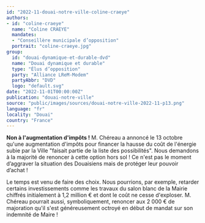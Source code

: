 ```yaml
---
id: "2022-11-douai-notre-ville-coline-craeye"
authors:
- id: "coline-craeye"
  name: "Coline CRAEYE"
  mandates: 
  - "Conseillère municipale d’opposition"
  portrait: "coline-craeye.jpg"
group:
  id: "douai-dynamique-et-durable-dvd"
  name: "Douai dynamique et durable"
  type: "Élus d’opposition"
  party: "Alliance LReM-Modem"
  partyAbbr: "DVD"
  logo: "default.svg"
date: "2022-11-01T00:00:00Z"
publication: "douai-notre-ville"
source: "public/images/sources/douai-notre-ville-2022-11-p13.png"
language: "fr"
locality: "Douai"
country: "France"
---
```


**Non à l'augmentation d'impôts !**
M. Chéreau a annoncé le 13 octobre qu'une augmentation d'impôts pour financer la hausse du coût de l'énergie subie par la Ville "faisait partie de la liste des possibilités". Nous demandons à la majorité de renoncer à cette option hors sol ! Ce n'est pas le moment d’aggraver la situation des Douaisiens mais de protéger leur pouvoir d’achat !

Le temps est venu de faire des choix. Nous pourrions, par exemple, retarder certains investissements comme les travaux du salon blanc de la Mairie chiffrés initialement à 1,2 million € et dont le coût ne cesse d'exploser. M. Chéreau pourrait aussi, symboliquement, renoncer aux 2 000 € de majoration qu'il s'est généreusement octroyé en début de mandat sur son indemnité de Maire !
